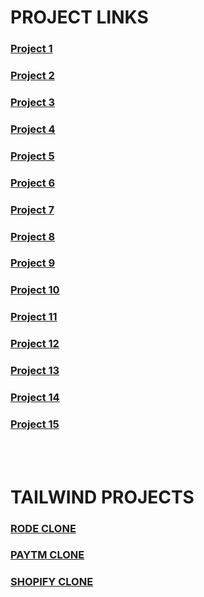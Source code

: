 # PROJECT LINKS

### [Project 1](https://github.com/RtiZtiC/ineuron_project1)
### [Project 2](https://github.com/RtiZtiC/ineuron_project2)
### [Project 3](https://github.com/RtiZtiC/ineuron_project3)
### [Project 4](https://github.com/RtiZtiC/ineuron_project4)
### [Project 5](https://github.com/RtiZtiC/ineuron_project5)
### [Project 6](https://github.com/RtiZtiC/ineuron_project6)
### [Project 7](https://github.com/RtiZtiC/ineuron_project7)
### [Project 8](https://github.com/RtiZtiC/ineuron_project8)
### [Project 9](https://github.com/RtiZtiC/ineuron_project9)
### [Project 10](https://github.com/RtiZtiC/ineuron_project10)
### [Project 11](https://github.com/RtiZtiC/ineuron_project11)
### [Project 12](https://github.com/RtiZtiC/ineuron_project12)
### [Project 13](https://github.com/RtiZtiC/ineuron_project13)
### [Project 14](https://github.com/RtiZtiC/project14)
### [Project 15](https://github.com/RtiZtiC/ineuron_project15)

<br>
<br>

# TAILWIND PROJECTS

### [RODE CLONE](https://github.com/RtiZtiC/rodeclone)
### [PAYTM CLONE](https://github.com/RtiZtiC/paytmclone)
### [SHOPIFY CLONE](https://github.com/RtiZtiC/shopify-tailwind)
